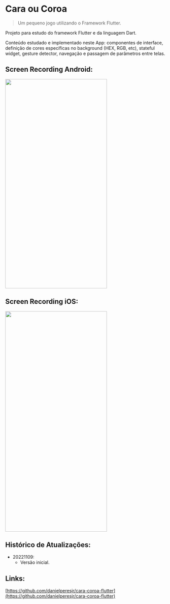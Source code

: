 # Cara ou Coroa
> Um pequeno jogo utilizando o Framework Flutter.

Projeto para estudo do framework Flutter e da linguagem Dart.

Conteúdo estudado e implementado neste App: componentes de interface, definição de cores específicas no background (HEX, RGB, etc), stateful widget, gesture detector, navegação e passagem de parâmetros entre telas.

## Screen Recording Android:

<img src="recording-android.gif" width="320" height="658"/>

## Screen Recording iOS:

<img src="recording-ios.gif" width="320" height="693"/>

## Histórico de Atualizações:  

* 20221109:
    * Versão inicial.

## Links:

[https://github.com/danielperesjr/cara-coroa-flutter](https://github.com/danielperesjr/cara-coroa-flutter)